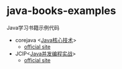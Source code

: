 # java-books-examples
Java学习书籍示例代码
* corejava <[Java核心技术]()>
    * [official site](./corejava)
* JCIP<[Java并发编程实战](./jcip)>
    * [official site](http://jcip.net/)



